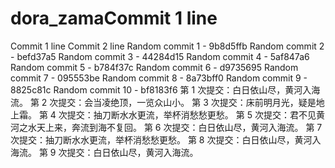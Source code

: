 # dora_zamaCommit 1 line
Commit 1 line
Commit 2 line
Random commit 1 - 9b8d5ffb
Random commit 2 - befd37a5
Random commit 3 - 44284d15
Random commit 4 - 5af847a6
Random commit 5 - b784f37c
Random commit 6 - d9735695
Random commit 7 - 095553be
Random commit 8 - 8a73bff0
Random commit 9 - 8825c81c
Random commit 10 - bf8183f6
第 1 次提交：白日依山尽，黄河入海流。
第 2 次提交：会当凌绝顶，一览众山小。
第 3 次提交：床前明月光，疑是地上霜。
第 4 次提交：抽刀断水水更流，举杯消愁愁更愁。
第 5 次提交：君不见黄河之水天上来，奔流到海不复回。
第 6 次提交：白日依山尽，黄河入海流。
第 7 次提交：抽刀断水水更流，举杯消愁愁更愁。
第 8 次提交：白日依山尽，黄河入海流。
第 9 次提交：白日依山尽，黄河入海流。
